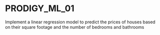 # PRODIGY_ML_01
Implement a linear regression model to predict the prices of houses based on their square footage and the number of bedrooms and bathrooms

 
